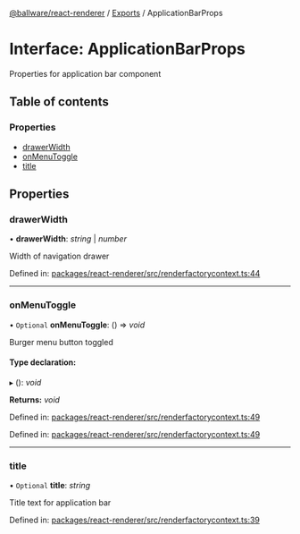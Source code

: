 [@ballware/react-renderer](../README.md) / [Exports](../modules.md) / ApplicationBarProps

# Interface: ApplicationBarProps

Properties for application bar component

## Table of contents

### Properties

- [drawerWidth](applicationbarprops.md#drawerwidth)
- [onMenuToggle](applicationbarprops.md#onmenutoggle)
- [title](applicationbarprops.md#title)

## Properties

### drawerWidth

• **drawerWidth**: *string* \| *number*

Width of navigation drawer

Defined in: [packages/react-renderer/src/renderfactorycontext.ts:44](https://github.com/ballware/ballware-client/blob/c28ad0b/packages/react-renderer/src/renderfactorycontext.ts#L44)

___

### onMenuToggle

• `Optional` **onMenuToggle**: () => *void*

Burger menu button toggled

#### Type declaration:

▸ (): *void*

**Returns:** *void*

Defined in: [packages/react-renderer/src/renderfactorycontext.ts:49](https://github.com/ballware/ballware-client/blob/c28ad0b/packages/react-renderer/src/renderfactorycontext.ts#L49)

Defined in: [packages/react-renderer/src/renderfactorycontext.ts:49](https://github.com/ballware/ballware-client/blob/c28ad0b/packages/react-renderer/src/renderfactorycontext.ts#L49)

___

### title

• `Optional` **title**: *string*

Title text for application bar

Defined in: [packages/react-renderer/src/renderfactorycontext.ts:39](https://github.com/ballware/ballware-client/blob/c28ad0b/packages/react-renderer/src/renderfactorycontext.ts#L39)
